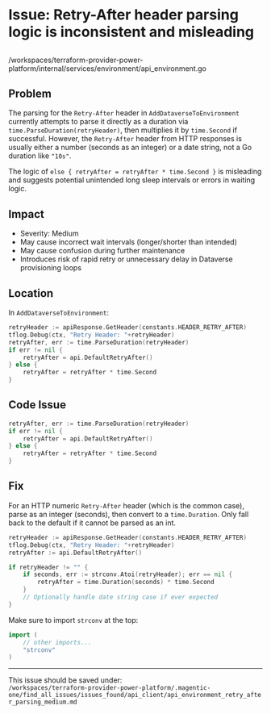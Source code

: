 # Issue: Retry-After header parsing logic is inconsistent and misleading

##

/workspaces/terraform-provider-power-platform/internal/services/environment/api_environment.go

## Problem

The parsing for the `Retry-After` header in `AddDataverseToEnvironment` currently attempts to parse it directly as a duration via `time.ParseDuration(retryHeader)`, then multiplies it by `time.Second` if successful. However, the `Retry-After` header from HTTP responses is usually either a number (seconds as an integer) or a date string, not a Go duration like `"10s"`.

The logic of `else { retryAfter = retryAfter * time.Second }` is misleading and suggests potential unintended long sleep intervals or errors in waiting logic.

## Impact

- Severity: Medium
- May cause incorrect wait intervals (longer/shorter than intended)
- May cause confusion during further maintenance
- Introduces risk of rapid retry or unnecessary delay in Dataverse provisioning loops

## Location

In `AddDataverseToEnvironment`:

```go
retryHeader := apiResponse.GetHeader(constants.HEADER_RETRY_AFTER)
tflog.Debug(ctx, "Retry Header: "+retryHeader)
retryAfter, err := time.ParseDuration(retryHeader)
if err != nil {
    retryAfter = api.DefaultRetryAfter()
} else {
    retryAfter = retryAfter * time.Second
}
```

## Code Issue

```go
retryAfter, err := time.ParseDuration(retryHeader)
if err != nil {
    retryAfter = api.DefaultRetryAfter()
} else {
    retryAfter = retryAfter * time.Second
}
```

## Fix

For an HTTP numeric `Retry-After` header (which is the common case), parse as an integer (seconds), then convert to a `time.Duration`. Only fall back to the default if it cannot be parsed as an int.

```go
retryHeader := apiResponse.GetHeader(constants.HEADER_RETRY_AFTER)
tflog.Debug(ctx, "Retry Header: "+retryHeader)
retryAfter := api.DefaultRetryAfter()

if retryHeader != "" {
    if seconds, err := strconv.Atoi(retryHeader); err == nil {
        retryAfter = time.Duration(seconds) * time.Second
    }
    // Optionally handle date string case if ever expected
}
```

Make sure to import `strconv` at the top:

```go
import (
    // other imports...
    "strconv"
)
```

---

This issue should be saved under:  
`/workspaces/terraform-provider-power-platform/.magentic-one/find_all_issues/issues_found/api_client/api_environment_retry_after_parsing_medium.md`
